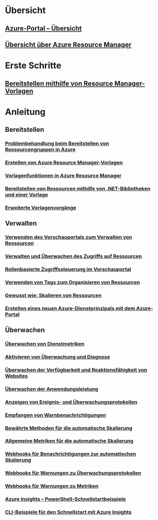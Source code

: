 # Übersicht 
## [Azure-Portal – Übersicht](azure-portal-overview.md)
## [Übersicht über Azure Resource Manager](resource-group-overview.md)

# Erste Schritte
## [Bereitstellen mithilfe von Resource Manager-Vorlagen](resource-group-template-deploy.md)

# Anleitung
## Bereitstellen
### [Problembehandlung beim Bereitstellen von Ressourcengruppen in Azure](resource-group-deploy-debug.md)
### [Erstellen von Azure Resource Manager-Vorlagen](resource-group-authoring-templates.md)
### [Vorlagenfunktionen in Azure Resource Manager](resource-group-template-functions.md)
### [Bereitstellen von Ressourcen mithilfe von .NET-Bibliotheken und einer Vorlage](arm-template-deployment.md)
### [Erweiterte Vorlagenvorgänge](resource-group-advanced-template.md)
## Verwalten
### [Verwenden des Vorschauportals zum Verwalten von Ressourcen](resource-group-portal.md)
### [Verwalten und Überwachen des Zugriffs auf Ressourcen](resource-group-rbac.md)
### [Rollenbasierte Zugriffssteuerung im Vorschauportal](role-based-access-control-configure.md)
### [Verwenden von Tags zum Organisieren von Ressourcen](resource-group-using-tags.md)
### [Gewusst wie: Skalieren von Ressourcen](insights-how-to-scale.md)
### [Erstellen eines neuen Azure-Dienstprinzipals mit dem Azure-Portal](resource-group-create-service-principal-portal.md)
## Überwachen
### [Überwachen von Dienstmetriken](insights-how-to-customize-monitoring.md)
### [Aktivieren von Überwachung und Diagnose](insights-how-to-use-diagnostics.md)
### [Überwachen der Verfügbarkeit und Reaktionsfähigkeit von Websites](app-insights-monitor-web-app-availability.md)
### [Überwachen der Anwendungsleistung](app-insights-azure-web-apps.md)
### [Anzeigen von Ereignis- und Überwachungsprotokollen](insights-debugging-with-events.md)
### [Empfangen von Warnbenachrichtigungen](insights-receive-alert-notifications.md)
### [Bewährte Methoden für die automatische Skalierung](insights-autoscale-best-practices.md)
### [Allgemeine Metriken für die automatische Skalierung](insights-autoscale-common-metrics.md)
### [Webhooks für Benachrichtigungen zur automatischen Skalierung](insights-autoscale-to-webhook-email.md)
### [Webhooks für Warnungen zu Überwachungsprotokollen](insights-auditlog-to-webhook-email.md)
### [Webhooks für Warnungen zu Metriken](insights-webhooks-alerts.md)
### [Azure Insights – PowerShell-Schnellstartbeispiele](insights-powershell-samples.md)
### [CLI-Beispiele für den Schnellstart mit Azure Insights](insights-cli-samples.md)


<!--HONumber=Nov16_HO2-->


